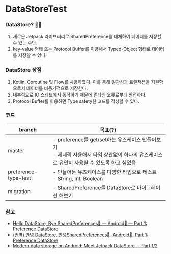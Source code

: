 # DataStoreTest

### DataStore? 🤷‍♀️
1. 새로운 Jetpack 라이브러리로 SharedPreference를 대체하여 데이터를 저장할 수 있는 수단.
2. key-value 형태 또는 Protocol Buffer를 이용해서 Typed-Object 형태로 데이터를 저장할 수 있다.
  
### DataStore 장점
1. Kotlin, Coroutine 및 Flow를 사용하였다. 이를 통해 일관성과 트랜잭션을 지원함으로서 데이터를 비동기적으로 저장한다.
2. 내부적으로 IO 스레드에서 동작하기 때문에 런타임 오류로부터 안전하다.
3. Protocol Buffer를 이용하면 Type safety한 코드를 작성할 수 있다.

### 코드

| branch               | 목표(?)                            |
|----------------------|---------------------------------|
| master               | - preference를 get/set하는 유즈케이스 만들어보기<br>- 제네릭 사용해서 타입 상관없이 하나의 유즈케이스로 유연히 사용할 수 있도록 하고 싶었음  |
| preference-type-test | - 만들어둔 유즈케이스를 다양한 타입으로 테스트<br>- String, Int, Boolean    |
| migration            | - SharedPreference를 DataStore로 마이그레이션 해보기 |

### 참고
- [Hello DataStore, Bye SharedPreferences👋 — Android📱 — Part 1: Preference DataStore](https://medium.com/scalereal/hello-datastore-bye-sharedpreferences-android-f46c610b81d5)
- [(번역) 안녕 DataStore, 안녕SharedPreferences👋 - Android📱 - Part 1: Preference DataStore](https://velog.io/@y109384/%EC%95%88%EB%85%95-DataStore-%EC%95%88%EB%85%95SharedPreferences-Android-Part-1-Preference-DataStore)
- [Modern data storage on Android: Meet Jetpack DataStore — Part 1/2](https://levelup.gitconnected.com/modern-data-storage-on-android-meet-jetpack-datastore-part-1-2-9f314c994fc8)
